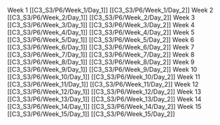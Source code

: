 Week 1
[[C3_S3/P6/Week_1/Day_1]]
[[C3_S3/P6/Week_1/Day_2]]
Week 2
[[C3_S3/P6/Week_2/Day_1]]
[[C3_S3/P6/Week_2/Day_2]]
Week 3
[[C3_S3/P6/Week_3/Day_1]]
[[C3_S3/P6/Week_3/Day_2]]
Week 4
[[C3_S3/P6/Week_4/Day_1]]
[[C3_S3/P6/Week_4/Day_2]]
Week 5
[[C3_S3/P6/Week_5/Day_1]]
[[C3_S3/P6/Week_5/Day_2]]
Week 6
[[C3_S3/P6/Week_6/Day_1]]
[[C3_S3/P6/Week_6/Day_2]]
Week 7
[[C3_S3/P6/Week_7/Day_1]]
[[C3_S3/P6/Week_7/Day_2]]
Week 8
[[C3_S3/P6/Week_8/Day_1]]
[[C3_S3/P6/Week_8/Day_2]]
Week 9
[[C3_S3/P6/Week_9/Day_1]]
[[C3_S3/P6/Week_9/Day_2]]
Week 10
[[C3_S3/P6/Week_10/Day_1]]
[[C3_S3/P6/Week_10/Day_2]]
Week 11
[[C3_S3/P6/Week_11/Day_1]]
[[C3_S3/P6/Week_11/Day_2]]
Week 12
[[C3_S3/P6/Week_12/Day_1]]
[[C3_S3/P6/Week_12/Day_2]]
Week 13
[[C3_S3/P6/Week_13/Day_1]]
[[C3_S3/P6/Week_13/Day_2]]
Week 14
[[C3_S3/P6/Week_14/Day_1]]
[[C3_S3/P6/Week_14/Day_2]]
Week 15
[[C3_S3/P6/Week_15/Day_1]]
[[C3_S3/P6/Week_15/Day_2]]
